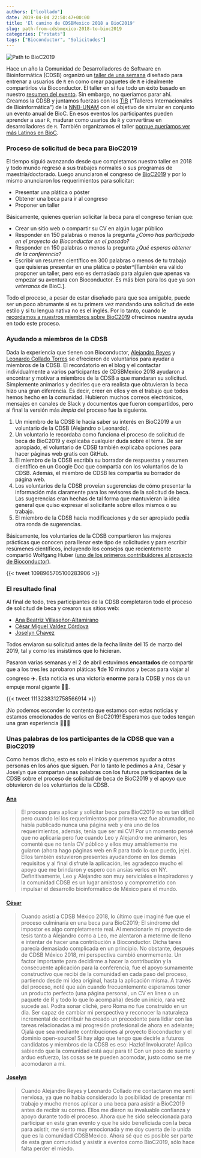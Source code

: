 ```yaml
---
authors: ["lcollado"]
date: 2019-04-04 22:50:47+00:00
title: 'El camino de CDSBMexico 2018 a BioC2019'
slug: path-from-cdsbmexico-2018-to-bioc2019
categories: ["rstats"]
tags: ["Bioconductor", "Solicitudes"]
---
```



![Path to BioC2019](/img/path_to_bioc2019.png)



Hace un año la Comunidad de Desarrolladores de Software en Bioinformática (CDSB) organizó un [taller de una semana](https://comunidadbioinfo.github.io/es/post/r-bioconductor-developers-workshop-2018/) diseñado para entrenar a usuarios de `R` en como crear paquetes de `R` e idealmente compartirlos vía Bioconductor. El taller en sí fue todo un éxito basado en nuestro [resumen del evento](https://comunidadbioinfo.github.io/post/a-recap-of-cdsb-2018-the-start-of-a-community/). Sin embargo, no queríamos parar ahí. Creamos la CDSB y juntamos fuerzas con los [TIB](http://congresos.nnb.unam.mx/) (“Talleres Internacionales de Bioinformática”) de la [NNB-UNAM](http://www.nnb.unam.mx/) con el objetivo de simular en conjunto un evento anual de BioC. En esos eventos los participantes pueden aprender a usar `R`, madurar como usarios de `R` y convertirse en desarrolladores de `R`. También organizamos el taller [porque queríamos ver más Latinos en BioC](http://lcolladotor.github.io/2018/04/19/latin-american-r-bioconductor-developers-workshop-2018/#.XKZzD-tKjUI).

### Proceso de solicitud de beca para BioC2019

El tiempo siguió avanzando desde que completamos nuestro taller en 2018 y todo mundo regresó a sus trabajos normales o sus programas de maestría/doctorado. Luego anunciaron el congreso de [BioC2019](https://bioc2019.bioconductor.org/) y por lo mismo anunciaron los requerimientos para solicitar:

* Presentar una plática o póster
* Obtener una beca para ir al congreso
* Proponer un taller

Básicamente, quienes querían solicitar la beca para el congreso tenían que:

* Crear un sitio web o compartir su CV en algún lugar público
* Responder en 150 palabras o menos la pregunta _¿Cómo has participado en el proyecto de Bioconductor en el pasado?_
* Responder en 150 palabras o menos la pregunta _¿Qué esperas obtener de la conferencia?_
* Escribir un resumen científico en 300 palabras o menos de tu trabajo que quisieras presentar en una plática o póster^[También era válido proponer un taller, pero eso es demasiado para alguien que apenas va empezar su aventura con Bioconductor. Es más bien para los que ya son _veteranos_ de BioC.].

Todo el proceso, a pesar de estar diseñado para que sea amigable, puede ser un poco abrumante si es tu primera vez mandando una solicitud de este estilo y si tu lengua nativa no es el inglés. Por lo tanto, cuando le [recordamos a nuestros miembros sobre BioC2019](https://comunidadbioinfo.github.io/post/cdsbmexico-remember-to-apply-for-bioc2019-travel-scholarships/) ofrecimos nuestra ayuda en todo este proceso.

### Ayudando a miembros de la CDSB

Dada la experiencia que tienen con Bioconductor, [Alejandro Reyes](https://comunidadbioinfo.github.io/author/areyes/) y [Leonardo Collado Torres](https://comunidadbioinfo.github.io/author/lcollado/) se ofrecieron de voluntarios para ayudar a miembros de la CDSB. El recordatorio en el blog y el contactar individualmente a varios participantes de CDSBMexico 2018 ayudaron a encontrar y motivar a miembros de la CDSB a que mandaran su solicitud. Simplemente animarlos y decirles que era realista que obtuvieran la beca hizo una gran diferencia. Es decir, creer en ellos y en el trabajo que todos hemos hecho en la comunidad. Hubieron muchos correos electrónicos, mensajes en canales de Slack y documentos que fueron compartidos, pero al final la versión más _limpia_ del proceso fue la siguiente.

1. Un miembro de la CDSB le hacía saber su interés en BioC2019 a un voluntario de la CDSB (Alejandro o Leonardo).
2. Un voluntario le recordaba como funciona el proceso de solicitud de beca de BioC2019 y explicaba cualquier duda sobre el tema. De ser apropiado, el voluntario de CDSB también explicaba opciones para hacer páginas web gratis con GitHub.
3. El miembro de la CDSB escribía su borrador de respuestas y resumen científico en un Google Doc que compartía con los voluntarios de la CDSB. Además, el miembro de CDSB les compartía su borrador de página web.
4. Los voluntarios de la CDSB proveían sugerencias de cómo presentar la información más claramente para los revisores de la solicitud de beca. Las sugerencias eran hechas de tal forma que mantuvieran la idea general que quiso expresar el solicitante sobre ellos mismos o su trabajo.
5. El miembro de la CDSB hacia modificaciones y de ser apropiado pedía otra ronda de sugerencias.

Básicamente, los voluntarios de la CDSB compartieron las mejores prácticas que conocen para llenar este tipo de solicitudes y para escribir resúmenes científicos, incluyendo los consejos que recientemente compartió Wolfgang Huber ([uno de los primeros contribuidores al proyecto de Bioconductor](https://www.embl.de/research/units/genome_biology/huber/)). 


{{< tweet 1098965705100283906 >}}

### El resultado final


Al final de todo, tres participantes de la CDSB completaron todo el proceso de solicitud de beca y crearon sus sitios web:

* [Ana Beatriz Villaseñor-Altamirano](https://anabva.github.io/)
* [César Miguel Valdez Córdova](http://www.cesarmiguel.xyz/)
* [Joselyn Chavez](https://josschavezf.github.io/)

Todos enviaron su solicitud antes de la fecha límite del 15 de marzo del 2019, tal y como les insistimos que lo hicieran.

Pasaron varias semanas y el 2 de abril estuvimos **encantados** de compartir que a los tres les aprobaron pláticas 🎙de 10 minutos y becas para viajar al congreso ✈️. Esta noticia es una victoria **enorme** para la CDSB y nos da un empuje moral gigante 🎉🥳.

{{< tweet 1113238312758566914 >}}

¡No podemos esconder lo contento que estamos con estas noticias y estamos emocionados de verlos en BioC2019! Esperamos que todos tengan una gran experiencia  🙌🏽😃

### Unas palabras de los participantes de la CDSB que van a BioC2019

Como hemos dicho, esto es solo el inicio y queremos ayudar a otras personas en los años que siguen. Por lo tanto le pedimos a Ana, César y Joselyn que compartan unas palabras con los futuros participantes de la CDSB sobre el proceso de solicitud de beca de BioC2019 y el apoyo que obtuvieron de los voluntarios de la CDSB.

#### [Ana](https://anabva.github.io/)

> El proceso para aplicar y solicitar beca para BioC2019 no es tan difícil pero cuando leí los requerimientos por primera vez fue abrumador, no había publicado nunca una página web y era uno de los requerimientos, además, tenía que ser mi CV! Por un momento pensé que no aplicaría pero fue cuando Leo y Alejandro me animaron, les comenté que no tenía CV público y ellos muy amablemente me guiaron (ahora hago páginas web en R para todo lo que puedo, jeje). Ellos también estuvieron presentes ayudandome en los demás requisitos y al final disfruté la aplicación, les agradezco mucho el apoyo que me brindaron y espero con ansias verlos en NY. Definitivamente, Leo y Alejandro son muy serviciales e inspiradores y la comunidad CDSB es un lugar amistoso y comprometido con impulsar el desarrollo bioinformático de México para el mundo.

#### [César](http://www.cesarmiguel.xyz/)

> Cuando asistí a CDSB México 2018, lo último que imaginé fue que el proceso culminaría en una beca para BioC2019; El síndrome del impostor es algo completamente real. Al mencionarle mi proyecto de tesis tanto a Alejandro como a Leo, me alentaron a meterme de lleno e intentar de hacer una contribución a Bioconductor. Dicha tarea parecía demasiado complicada en un principio. No obstante, después de CDSB México 2018, mi perspectiva cambió enormemente. Un factor importante para decidirme a hacer la contribución y la consecuente aplicación para la conferencia, fue el apoyo sumamente constructivo que recibí de la comunidad en cada paso del proceso, partiendo desde mi idea original, hasta la aplicación misma. A través del proceso, noté que aún cuando frecuentemente esperamos tener un producto perfecto (una página personal, un CV en línea o un paquete de R y todo lo que lo acompaña) desde un inicio, rara vez sucede así. Podra sonar cliché, pero Roma no fue construido en un dia. Ser capaz de cambiar mi perspectiva y reconocer la naturaleza incremental de contribuir ha creado un precedente para lidiar con las tareas relacionadas a mi progresión profesional de ahora en adelante; Ojalá que sea mediante contribuciones al proyecto Bioconductor y el dominio open-source! Si hay algo que tengo que decirle a futuros candidatos y miembros de la CDSB es eso: Hazlo! Involucrate! Aplica sabiendo que la comunidad está aquí para ti! Con un poco de suerte y arduo esfuerzo, las cosas se te pueden acomodar, justo como se me acomodaron a mi.

#### [Joselyn](https://josschavezf.github.io/)

> Cuando Alejandro Reyes y Leonardo Collado me contactaron me sentí nerviosa, ya que no había considerado la posibilidad de presentar mi trabajo y mucho menos aplicar a una beca para asistir a BioC2019 antes de recibir su correo. Ellos me dieron su invaluable confianza y apoyo durante todo el proceso. Ahora que he sido seleccionada para participar en este gran evento y que he sido beneficiada con la beca para asistir, me siento muy emocionada y me doy cuenta de lo unida que es la comunidad CDSBMexico. Ahora sé que es posible ser parte de esta gran comunidad y asistir a eventos como BioC2019, sólo hace falta perder el miedo. 
